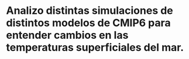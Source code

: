 # Analizo distintas simulaciones de distintos modelos de CMIP6 para entender cambios en las temperaturas superficiales del mar. 
